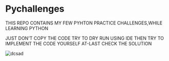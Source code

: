 # Pychallenges
THIS REPO CONTAINS MY FEW PYHTON PRACTICE CHALLENGES,WHILE LEARNING PYTHON

JUST DON'T COPY THE CODE TRY TO DRY RUN USING IDE THEN TRY TO  IMPLEMENT THE CODE YOURSELF AT-LAST CHECK THE SOLUTION

![dcsad](https://user-images.githubusercontent.com/54129042/146317322-9557b5ab-1e09-4c4a-9ec2-59ab401f86d9.gif)
